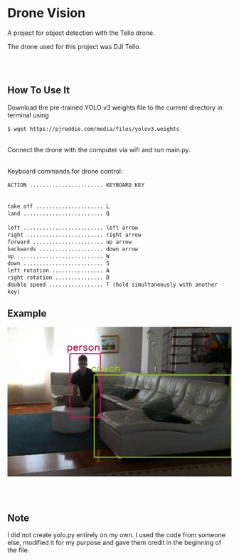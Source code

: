 # Drone Vision
 A project for object detection with the Tello drone.


The drone used for this project was DJI Tello.


<br/>
<br/>

## How To Use It
Download the pre-trained YOLO v3 weights file to the current directory in terminal using

```
$ wget https://pjreddie.com/media/files/yolov3.weights
```

<br/>
Connect the drone with the computer via wifi and run main.py.

<br/>
<br/>

Keyboard commands for drone control:

```
ACTION ....................... KEYBOARD KEY


take off ..................... L
land ......................... Q

left ......................... left arrow
right ........................ right arrow
forward ...................... up arrow
backwards .................... down arrow
up ........................... W
down ......................... S
left rotation ................ A
right rotation ............... D
double speed ................. T (hold simultaneously with another key)
```



## Example
![alt text](example2.jpg?raw=true)

<br/>
<br/>

## Note
I did not create yolo.py entirely on my own. I used the code from someone else, modified it for my purpose and gave them credit in the beginning of the file.
